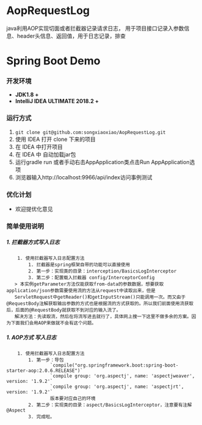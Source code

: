 # AopRequestLog
java利用AOP实现切面或者拦截器记录请求日志，
用于项目接口记录入参数信息、header头信息、返回值，用于日志记录，排查


# Spring Boot Demo


### 开发环境

- **JDK1.8 +**
- **IntelliJ IDEA ULTIMATE 2018.2 +**

### 运行方式

1. `git clone git@github.com:songxiaoxiao/AopRequestLog.git`
2. 使用 IDEA 打开 clone 下来的项目
3. 在 IDEA 中打开项目
4. 在 IDEA 中 自动加载jar包
5. 运行gradle run 或者手动右击AppApplication类点击Run AppApplication选项
6. 浏览器输入http://localhost:9966/api/index访问事例测试

### 优化计划
   - 欢迎提优化意见

### 简单使用说明

##### 1. 拦截器方式写入日志
        1. 使用拦截器写入日志配置方法
            1. 拦截器是spring框架自带的功能可以直接使用
            2. 第一步：实现类的目录：interception/BasicsLogInterceptor
            3. 第二步：配置载入拦截器 config/InterceptorConfig
       > 本实例getParameter方法仅能获取from-data的参数数据，想要获取application/json参数需要使用流的方法从request中读取出来，但是
       ServletRequest中getReader()和getInputStream()只能调用一次。而又由于@RequestBody注解获取输出参数的方式也是根据流的方式获取的。所以我们前面使用流获取后，后面的@RequestBody就获取不到对应的输入流了。 
       解决方法：先读取流，然后在将流写进去就行了，具体网上搜一下这里不做多余的方案。因为下面我们会用AOP来做就不会有这个问题。
##### 1. AOP方式 写入日志  
        1. 使用拦截器写入日志配置方法  
            1. 第一步：导包
                	`compile("org.springframework.boot:spring-boot-starter-aop:2.0.6.RELEASE")`
                	`compile group: 'org.aspectj', name: 'aspectjweaver', version: '1.9.2'`
                	`compile group: 'org.aspectj', name: 'aspectjrt', version: '1.9.2'`
                	版本要对应自己的环境
            2. 第二步：实现类的目录：aspect/BasicsLogInterceptor，注意要有注解@Aspect
            3. 完成啦。
            
            
    



 



